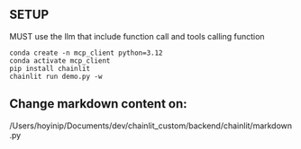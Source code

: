 ## SETUP
MUST use the llm that include function call and tools calling function
```shell
conda create -n mcp_client python=3.12
conda activate mcp_client
pip install chainlit
chainlit run demo.py -w
```
## Change markdown content on:
/Users/hoyinip/Documents/dev/chainlit_custom/backend/chainlit/markdown.py
